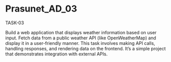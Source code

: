 ﻿# Prasunet_AD_03
TASK-03

Build a web application that displays weather information based on user input. Fetch data from a public weather API (like OpenWeatherMap) and display it in a user-friendly manner. This task involves making API calls, handling responses, and rendering data on the frontend. It’s a simple project that demonstrates integration with external APIs.
